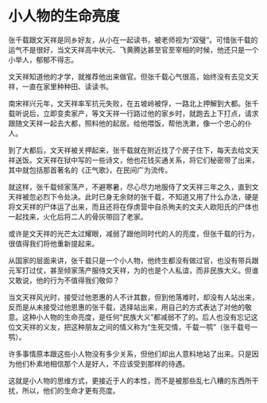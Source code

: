 # 小人物的生命亮度

张千载跟文天祥是同乡好友，从小在一起读书，被老师视为“双璧”。可惜张千载的运气不是很好，当文天祥高中状元、飞黄腾达甚至官至宰相的时候，他还只是一个小举人，郁郁不得志。 

文天祥知道他的才学，就推荐他出来做官。但张千载心气很高，始终没有去见文天祥，一直在家里种种田、读读书。 

南宋祥兴元年，文天祥率军抗元失败，在五坡岭被俘，一路北上押解到大都。张千载听说后，立即变卖家产，等文天祥一行路过他的家乡时，就跑去上下打点，请求跟随文天祥一起去大都，照料他的起居。给他喂饭，帮他洗漱，像一个忠心的仆人。 

到了大都后，文天祥被关押起来，张千载就在附近找了个房子住下，每天去给文天祥送饭。文天祥在狱中写的一些诗文，他也花钱买通关系，将它们秘密带了出来，其中就包括那首著名的《正气歌》，在民间广为流传。 

就这样，张千载倾家荡产，不避寒暑，尽心尽力地服侍了文天祥三年之久，直到文天祥被忽必烈下令处决。此时已身无余财的张千载，不知道又用了什么办法，硬是将文天祥的尸体运了出来，而且还将在俘虏营中自杀殉夫的文夫人欧阳氏的尸体也一起找来，火化后将二人的骨灰带回了老家。 

或许是文天祥的光芒太过耀眼，减弱了跟他同时代的人的亮度，但张千载的行为，很值得我们将他重新提起来。 

从国家的层面来讲，张千载只是一个小人物，他终生都没有做过官，也没有带兵跟元军打过仗，甚至倾家荡产服侍文天祥，为的也是个人私谊，而非民族大义。但谁又敢说，他的行为不值得我们敬仰？ 

当文天祥风光时，接受过他恩惠的人不计其数，但到他落难时，却没有人站出来，反而是从未接受过他恩惠的张千载，选择站出来，用自己的方式表达了对他的敬意。这种小人物的生命亮度，是任何“民族大义”都减弱不了的。后人也没有忘记这位文天祥的义友，把这种朋友之间的情义称为“生死交情，千载一鹗”（张千载号一鹗）。 

许多事情原本跟这些小人物没有多少关系，但他们却出人意料地站了出来。只是因为他们朴素地相信那个人是好人，不应该受到那样的待遇。 

这就是小人物的思维方式，更接近于人的本性，而不是被那些乱七八糟的东西所干扰，所以，他们的生命才更有亮度。